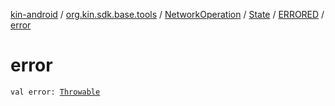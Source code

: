 [kin-android](../../../../index.md) / [org.kin.sdk.base.tools](../../../index.md) / [NetworkOperation](../../index.md) / [State](../index.md) / [ERRORED](index.md) / [error](./error.md)

# error

`val error: `[`Throwable`](https://kotlinlang.org/api/latest/jvm/stdlib/kotlin/-throwable/index.html)